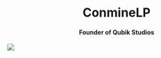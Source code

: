 
<style>
  .center {
  display: block;
  margin-left: auto;
  margin-right: auto;
</style>

<a>
  <h1 align="center">ConmineLP</h1>
  <h4 align="center">Founder of Qubik Studios</h4>
</a>
<a href="https://github.com/anuraghazra/github-readme-stats">
  <img align="center" class="center" src="https://github-readme-stats.vercel.app/api?username=ConmineLP&show_icons=true&theme=prussian&hide_border=true&count_private=true" />
</a>

